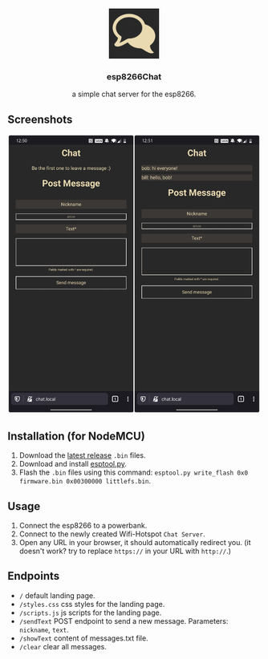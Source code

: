 <br />
<p align="center">
  <img src="icon.png" alt="Logo" width="100" height="100">

  <h3 align="center">esp8266Chat</h3>
  <p align="center">a simple chat server for the esp8266.</p>
</p>

## Screenshots
![Screenshot](screenshot.png)


## Installation (for NodeMCU)
1. Download the [latest release](https://github.com/Kuuhhl/esp8266Chat/releases/) `.bin` files.
2. Download and install [esptool.py](https://github.com/espressif/esptool).
3. Flash the `.bin` files using this command: `esptool.py write_flash 0x0 firmware.bin 0x00300000 littlefs.bin`.

## Usage
1. Connect the esp8266 to a powerbank.
2. Connect to the newly created Wifi-Hotspot `Chat Server`.
3. Open any URL in your browser, it should automatically redirect you. (it doesn't work? try to replace `https://` in your URL with `http://`.)

## Endpoints
* `/` default landing page.
* `/styles.css` css styles for the landing page.
* `/scripts.js` js scripts for the landing page.
* `/sendText` POST endpoint to send a new message. Parameters: `nickname`, `text`.
* `/showText` content of messages.txt file.
* `/clear` clear all messages.

